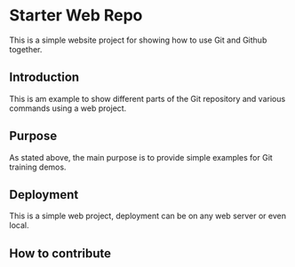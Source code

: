 # Starter Web Repo

This is a simple website project for 
showing how to use Git and Github together.

## Introduction

This is am example to show different parts
of the Git repository and various commands
using a web project.

## Purpose

As stated above, the main purpose is to 
provide simple examples for Git training
demos.

## Deployment


This is a simple web project, deployment
can be on any web server or even local.


## How to contribute